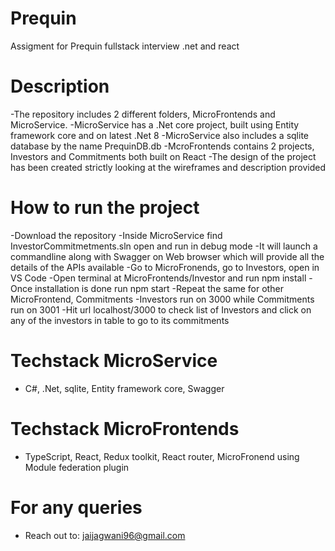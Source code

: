 # Prequin
Assigment for Prequin fullstack interview .net and react

# Description
-The repository includes 2 different folders, MicroFrontends and MicroService.
-MicroService has a .Net core project, built using Entity framework core and on latest .Net 8
-MicroService also includes a sqlite database by the name PrequinDB.db
-McroFrontends contains 2 projects, Investors and Commitments both built on React
-The design of the project has been created strictly looking at the wireframes and description provided

# How to run the project
-Download the repository
-Inside MicroService find InvestorCommitmetments.sln open and run in debug mode
-It will launch a commandline along with Swagger on Web browser which will provide all the details of the APIs available
-Go to MicroFronends, go to Investors, open in VS Code
-Open terminal at MicroFrontends/Investor and run npm install
-Once installation is done run npm start
-Repeat the same for other MicroFrontend, Commitments
-Investors run on 3000 while Commitments run on 3001
-Hit url localhost/3000 to check list of Investors and click on any of the investors in table to go to its commitments

# Techstack MicroService
- C#, .Net, sqlite, Entity framework core, Swagger

# Techstack MicroFrontends
- TypeScript, React, Redux toolkit, React router, MicroFronend using Module federation plugin

# For any queries
- Reach out to: jaijagwani96@gmail.com
